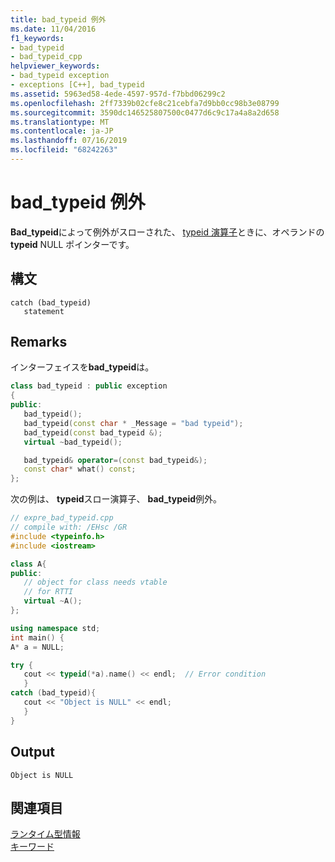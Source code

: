 ```yaml
---
title: bad_typeid 例外
ms.date: 11/04/2016
f1_keywords:
- bad_typeid
- bad_typeid_cpp
helpviewer_keywords:
- bad_typeid exception
- exceptions [C++], bad_typeid
ms.assetid: 5963ed58-4ede-4597-957d-f7bbd06299c2
ms.openlocfilehash: 2ff7339b02cfe8c21cebfa7d9bb0cc98b3e08799
ms.sourcegitcommit: 3590dc146525807500c0477d6c9c17a4a8a2d658
ms.translationtype: MT
ms.contentlocale: ja-JP
ms.lasthandoff: 07/16/2019
ms.locfileid: "68242263"
---
```

# <a name="badtypeid-exception"></a>bad_typeid 例外

**Bad_typeid**によって例外がスローされた、 [typeid 演算子](../cpp/typeid-operator.md)ときに、オペランドの**typeid** NULL ポインターです。

## <a name="syntax"></a>構文

```
catch (bad_typeid)
   statement
```

## <a name="remarks"></a>Remarks

インターフェイスを**bad_typeid**は。

```cpp
class bad_typeid : public exception
{
public:
   bad_typeid();
   bad_typeid(const char * _Message = "bad typeid");
   bad_typeid(const bad_typeid &);
   virtual ~bad_typeid();

   bad_typeid& operator=(const bad_typeid&);
   const char* what() const;
};
```

次の例は、 **typeid**スロー演算子、 **bad_typeid**例外。

```cpp
// expre_bad_typeid.cpp
// compile with: /EHsc /GR
#include <typeinfo.h>
#include <iostream>

class A{
public:
   // object for class needs vtable
   // for RTTI
   virtual ~A();
};

using namespace std;
int main() {
A* a = NULL;

try {
   cout << typeid(*a).name() << endl;  // Error condition
   }
catch (bad_typeid){
   cout << "Object is NULL" << endl;
   }
}
```

## <a name="output"></a>Output

```Output
Object is NULL
```

## <a name="see-also"></a>関連項目

[ランタイム型情報](../cpp/run-time-type-information.md)<br/>
[キーワード](../cpp/keywords-cpp.md)